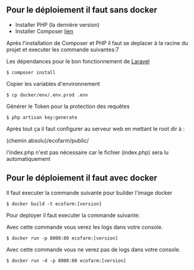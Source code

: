 ## Pour le déploiement il faut sans docker

- Installer PHP (la dernière version)
- Installer Composer [lien](https://getcomposer.org/download/)

Après l'installation de Composer et PHP il faut se deplacer à la racine du projet et executer les commande suivantes:7

Les dépendances pour le bon fonctionnement de [Laravel](https://laravel.com/docs/8.x)
```
$ composer install
```

Copier les variables d'environnement
```
$ cp docker/env/.env.prod .env
```

Générer le Token pour la protection des requêtes
```
$ php artisan key:generate
```

Après tout ça il faut configurer au serveur web en mettant le root dir à :

(chemin absolu)/ecofarm/public/

l'index.php n'est pas nécessaire car le fichier (index.php) sera lu automatiquement

## Pour le déploiement il faut avec docker

Il faut executer la commande suivante pour builder l'image docker
```
$ docker build -t ecofarm:[version]
```

Pour deployer il faut executer la commande suivante:

Avec cette commande vous verez les logs dans votre console.
```
$ docker run -p 8000:80 ecofarm:[version]
```
Avec cette commande vous ne verez pas de logs dans votre console.
```
$ docker run -d -p 8000:80 ecofarm:[version]
```
